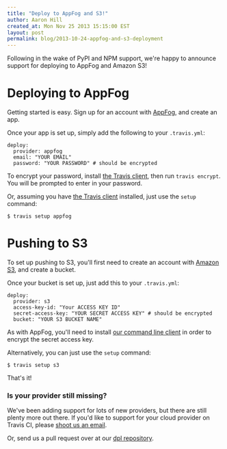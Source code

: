 ```yaml
---
title: "Deploy to AppFog and S3!"
author: Aaron Hill
created_at: Mon Nov 25 2013 15:15:00 EST
layout: post
permalink: blog/2013-10-24-appfog-and-s3-deployment
---
```


Following in the wake of PyPI and NPM support, we're happy to announce support for deploying to AppFog and Amazon S3!

# Deploying to AppFog

Getting started is easy. Sign up for an account with [AppFog](http://appfog.com), and create an app.

Once your app is set up, simply add the following to your `.travis.yml`:

    deploy:
      provider: appfog
      email: "YOUR EMAIL"
      password: "YOUR PASSWORD" # should be encrypted

To encrypt your password, install [the Travis client](http://github.com/travis-ci/travis), then run `travis encrypt`.
You will be prompted to enter in your password.

Or, assuming you have [the Travis client](http://github.com/travis-ci/travis) installed, just use the `setup` command:

    $ travis setup appfog

# Pushing to S3

To set up pushing to S3, you'll first need to create an account with [Amazon S3](http://aws.amazon.com/s3/?navclick=true),
and create a bucket.

Once your bucket is set up, just add this to your `.travis.yml`:

    deploy:
      provider: s3
      access-key-id: "Your ACCESS KEY ID"
      secret-access-key: "YOUR SECRET ACCESS KEY" # should be encrypted
      bucket: "YOUR S3 BUCKET NAME"

As with AppFog, you'll need to install [our command line client](http://github.com/travis-ci/travis) in order to encrypt the secret access key.

Alternatively, you can just use the `setup` command:

    $ travis setup s3

That's it!

### Is your provider still missing?

We've been adding support for lots of new providers, but there are still plenty more out there.
If you'd like to support for your cloud provider on Travis CI, please [shoot us an email](mailto:support@travis-ci.org).

Or, send us a pull request over at our [dpl repository](http://github.com/travis-ci/dpl).
